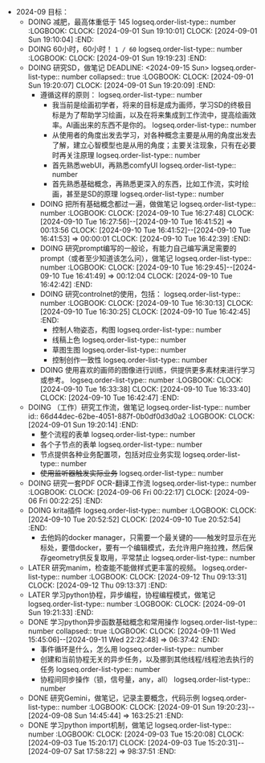 - 2024-09 目标：
	- DOING 减肥，最高体重低于 145
	  logseq.order-list-type:: number
	  :LOGBOOK:
	  CLOCK: [2024-09-01 Sun 19:10:01]
	  CLOCK: [2024-09-01 Sun 19:10:04]
	  :END:
	- DOING 60小时，60小时！ `1 / 60`
	  logseq.order-list-type:: number
	  :LOGBOOK:
	  CLOCK: [2024-09-01 Sun 19:19:23]
	  :END:
	- DOING 研究SD，做笔记
	  DEADLINE: <2024-09-15 Sun>
	  logseq.order-list-type:: number
	  collapsed:: true
	  :LOGBOOK:
	  CLOCK: [2024-09-01 Sun 19:20:07]
	  CLOCK: [2024-09-01 Sun 19:20:09]
	  :END:
		- 遵循这样的原则：
		  logseq.order-list-type:: number
			- 我当前是绘画初学者，将来的目标是成为画师，学习SD的终极目标是为了帮助学习绘画，以及在将来集成到工作流中，提高绘画效率。AI画出来的东西不是你的。
			  logseq.order-list-type:: number
			- 从使用者的角度出发去学习，对各种概念主要是从用的角度出发去了解，建立心智模型也是从用的角度；主要关注现象，只有在必要时再关注原理
			  logseq.order-list-type:: number
			- 首先熟悉webUI，再熟悉comfyUI
			  logseq.order-list-type:: number
			- 首先熟悉基础概念，再熟悉更深入的东西，比如工作流，实时绘画，甚至是SD的原理
			  logseq.order-list-type:: number
		- DOING 把所有基础概念都过一遍，做做笔记
		  logseq.order-list-type:: number
		  :LOGBOOK:
		  CLOCK: [2024-09-10 Tue 16:27:48]
		  CLOCK: [2024-09-10 Tue 16:27:56]--[2024-09-10 Tue 16:41:52] =>  00:13:56
		  CLOCK: [2024-09-10 Tue 16:41:52]--[2024-09-10 Tue 16:41:53] =>  00:00:01
		  CLOCK: [2024-09-10 Tue 16:42:39]
		  :END:
		- DOING 研究prompt编写的一般论，有能力自己编写满足需要的prompt（或者至少知道该怎么问），做笔记
		  logseq.order-list-type:: number
		  :LOGBOOK:
		  CLOCK: [2024-09-10 Tue 16:29:45]--[2024-09-10 Tue 16:41:49] =>  00:12:04
		  CLOCK: [2024-09-10 Tue 16:42:42]
		  :END:
		- DOING 研究controlnet的使用，包括：
		  logseq.order-list-type:: number
		  :LOGBOOK:
		  CLOCK: [2024-09-10 Tue 16:30:13]
		  CLOCK: [2024-09-10 Tue 16:30:25]
		  CLOCK: [2024-09-10 Tue 16:42:45]
		  :END:
			- 控制人物姿态，构图
			  logseq.order-list-type:: number
			- 线稿上色
			  logseq.order-list-type:: number
			- 草图生图
			  logseq.order-list-type:: number
			- 控制创作一致性
			  logseq.order-list-type:: number
		- DOING 使用喜欢的画师的图像进行训练，供提供更多素材来进行学习或参考。
		  logseq.order-list-type:: number
		  :LOGBOOK:
		  CLOCK: [2024-09-10 Tue 16:33:38]
		  CLOCK: [2024-09-10 Tue 16:33:40]
		  CLOCK: [2024-09-10 Tue 16:42:47]
		  :END:
	- DOING （工作）研究工作流，做笔记
	  logseq.order-list-type:: number
	  id:: 66d44dec-62be-4051-887f-0b0df0d3d0a2
	  :LOGBOOK:
	  CLOCK: [2024-09-01 Sun 19:20:14]
	  :END:
		- 整个流程的表单
		  logseq.order-list-type:: number
		- 各个子节点的表单
		  logseq.order-list-type:: number
		- 节点提供各种业务配置项，包括对应业务实现
		  logseq.order-list-type:: number
		- ~~使用监听器触发实际业务~~
		  logseq.order-list-type:: number
	- DOING 研究一套PDF OCR-翻译工作流
	  logseq.order-list-type:: number
	  :LOGBOOK:
	  CLOCK: [2024-09-06 Fri 00:22:17]
	  CLOCK: [2024-09-06 Fri 00:22:25]
	  :END:
	- DOING krita插件
	  logseq.order-list-type:: number
	  :LOGBOOK:
	  CLOCK: [2024-09-10 Tue 20:52:52]
	  CLOCK: [2024-09-10 Tue 20:52:54]
	  :END:
		- 去他妈的docker manager，只需要一个最关键的——触发时显示在光标处，要借docker，要有一个编辑模式，去允许用户拖拉拽，然后保存geometry供反复取用，平常禁止
		  logseq.order-list-type:: number
	- LATER 研究manim，检查能不能做样式更丰富的视频。
	  logseq.order-list-type:: number
	  :LOGBOOK:
	  CLOCK: [2024-09-12 Thu 09:13:31]
	  CLOCK: [2024-09-12 Thu 09:13:37]
	  :END:
	- LATER 学习python协程，异步编程，协程编程模式，做笔记
	  logseq.order-list-type:: number
	  :LOGBOOK:
	  CLOCK: [2024-09-01 Sun 19:21:33]
	  :END:
	- DONE 学习python异步函数基础概念和常用操作
	  logseq.order-list-type:: number
	  collapsed:: true
	  :LOGBOOK:
	  CLOCK: [2024-09-11 Wed 15:45:06]--[2024-09-11 Wed 22:22:48] =>  06:37:42
	  :END:
		- 事件循环是什么，怎么用
		  logseq.order-list-type:: number
		- 创建和当前协程无关的异步任务，以及挪到其他线程/线程池去执行的任务
		  logseq.order-list-type:: number
		- 协程间同步操作（锁，信号量，any，all）
		  logseq.order-list-type:: number
	- DONE 研究Gemini，做笔记，记录主要概念，代码示例
	  logseq.order-list-type:: number
	  :LOGBOOK:
	  CLOCK: [2024-09-01 Sun 19:20:23]--[2024-09-08 Sun 14:45:44] =>  163:25:21
	  :END:
	- DONE 学习python import机制，做笔记
	  logseq.order-list-type:: number
	  :LOGBOOK:
	  CLOCK: [2024-09-03 Tue 15:20:08]
	  CLOCK: [2024-09-03 Tue 15:20:17]
	  CLOCK: [2024-09-03 Tue 15:20:31]--[2024-09-07 Sat 17:58:22] =>  98:37:51
	  :END: